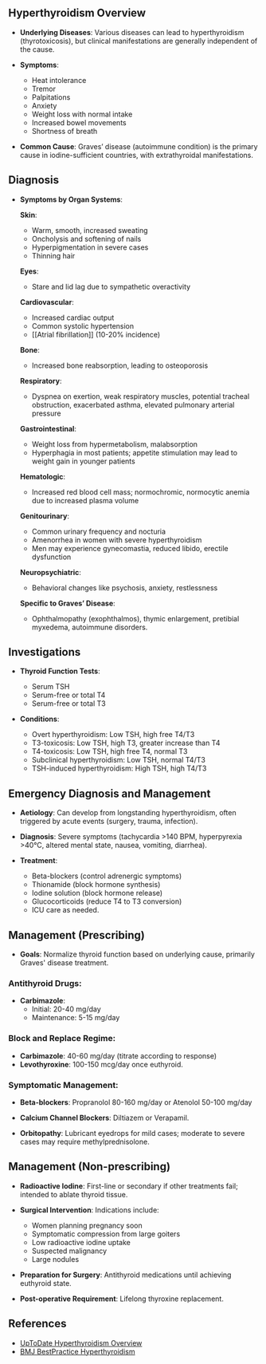 ## Hyperthyroidism Overview

- **Underlying Diseases**: Various diseases can lead to hyperthyroidism (thyrotoxicosis), but clinical manifestations are generally independent of the cause.
  
- **Symptoms**:
  - Heat intolerance
  - Tremor
  - Palpitations
  - Anxiety
  - Weight loss with normal intake
  - Increased bowel movements
  - Shortness of breath

- **Common Cause**: Graves’ disease (autoimmune condition) is the primary cause in iodine-sufficient countries, with extrathyroidal manifestations.

## Diagnosis

- **Symptoms by Organ Systems**:

  **Skin**:
  - Warm, smooth, increased sweating
  - Oncholysis and softening of nails
  - Hyperpigmentation in severe cases
  - Thinning hair
  
  **Eyes**:
  - Stare and lid lag due to sympathetic overactivity
  
  **Cardiovascular**:
  - Increased cardiac output
  - Common systolic hypertension
  - [[Atrial fibrillation]] (10-20% incidence)

  **Bone**:
  - Increased bone reabsorption, leading to osteoporosis

  **Respiratory**:
  - Dyspnea on exertion, weak respiratory muscles, potential tracheal obstruction, exacerbated asthma, elevated pulmonary arterial pressure

  **Gastrointestinal**:
  - Weight loss from hypermetabolism, malabsorption
  - Hyperphagia in most patients; appetite stimulation may lead to weight gain in younger patients

  **Hematologic**:
  - Increased red blood cell mass; normochromic, normocytic anemia due to increased plasma volume

  **Genitourinary**:
  - Common urinary frequency and nocturia
  - Amenorrhea in women with severe hyperthyroidism
  - Men may experience gynecomastia, reduced libido, erectile dysfunction

  **Neuropsychiatric**:
  - Behavioral changes like psychosis, anxiety, restlessness

  **Specific to Graves’ Disease**:
  - Ophthalmopathy (exophthalmos), thymic enlargement, pretibial myxedema, autoimmune disorders.

## Investigations

- **Thyroid Function Tests**:
  - Serum TSH
  - Serum-free or total T4
  - Serum-free or total T3

- **Conditions**:
  - Overt hyperthyroidism: Low TSH, high free T4/T3
  - T3-toxicosis: Low TSH, high T3, greater increase than T4
  - T4-toxicosis: Low TSH, high free T4, normal T3
  - Subclinical hyperthyroidism: Low TSH, normal T4/T3
  - TSH-induced hyperthyroidism: High TSH, high T4/T3

## Emergency Diagnosis and Management

- **Aetiology**: Can develop from longstanding hyperthyroidism, often triggered by acute events (surgery, trauma, infection).

- **Diagnosis**: Severe symptoms (tachycardia >140 BPM, hyperpyrexia >40°C, altered mental state, nausea, vomiting, diarrhea).

- **Treatment**:
  - Beta-blockers (control adrenergic symptoms)
  - Thionamide (block hormone synthesis)
  - Iodine solution (block hormone release)
  - Glucocorticoids (reduce T4 to T3 conversion)
  - ICU care as needed.

## Management (Prescribing)

- **Goals**: Normalize thyroid function based on underlying cause, primarily Graves' disease treatment.

### Antithyroid Drugs:

- **Carbimazole**:
  - Initial: 20-40 mg/day
  - Maintenance: 5-15 mg/day

### Block and Replace Regime:

- **Carbimazole**: 40-60 mg/day (titrate according to response) 
- **Levothyroxine**: 100-150 mcg/day once euthyroid.

### Symptomatic Management:

- **Beta-blockers**: Propranolol 80-160 mg/day or Atenolol 50-100 mg/day
- **Calcium Channel Blockers**: Diltiazem or Verapamil.

- **Orbitopathy**: Lubricant eyedrops for mild cases; moderate to severe cases may require methylprednisolone.

## Management (Non-prescribing)

- **Radioactive Iodine**: First-line or secondary if other treatments fail; intended to ablate thyroid tissue.

- **Surgical Intervention**: Indications include:
  - Women planning pregnancy soon
  - Symptomatic compression from large goiters
  - Low radioactive iodine uptake
  - Suspected malignancy
  - Large nodules

- **Preparation for Surgery**: Antithyroid medications until achieving euthyroid state.

- **Post-operative Requirement**: Lifelong thyroxine replacement.

## References
- [UpToDate Hyperthyroidism Overview](https://www.uptodate.com/contents/overview-of-the-clinical-manifestations-of-hyperthyroidism-in-adults?search=hyperthyroidism&source=search_result&selectedTitle=2~150&usage_type=default&display_rank=2)
- [BMJ BestPractice Hyperthyroidism](https://bestpractice.bmj.com/topics/en-gb/32)